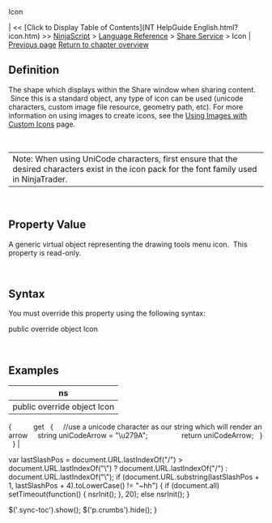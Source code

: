 ﻿










 


Icon







| &lt;&lt; [Click to Display Table of Contents](NT HelpGuide English.html?icon.htm) &gt;&gt;
 [NinjaScript](ninjascript.htm) &gt; [Language Reference](language_reference_wip.htm) &gt; [Share Service](share_service.htm) &gt;
Icon | [Previous page](charactersreservedpermedia.htm)
[Return to chapter overview](share_service.htm)










Definition
----------


The shape which displays within the Share window when sharing content.  Since this is a standard object, any type of icon can be used (unicode characters, custom image file resource, geometry path, etc). For more information on using images to create icons, see the [Using Images with Custom Icons](using_images_and_geometry_with_custom_icons.htm) page.


 




|  |
| --- |
| Note: When using UniCode characters, first ensure that the desired characters exist in the icon pack for the font family used in NinjaTrader. |




 


Property Value
--------------


A generic virtual object representing the drawing tools menu icon.  This property is read-only.


 


Syntax
------


You must override this property using the following syntax:



public override object Icon


 


Examples
--------




| ns |
| --- |
| public override object Icon
{         
   get 
   {
     //use a unicode character as our string which will render an arrow
     string uniCodeArrow = "\u279A";            
     return uniCodeArrow; 
   }   
} |






 
 var lastSlashPos = document.URL.lastIndexOf("/") &gt; document.URL.lastIndexOf("\\") ? document.URL.lastIndexOf("/") : document.URL.lastIndexOf("\\");
 if (document.URL.substring(lastSlashPos + 1, lastSlashPos + 4).toLowerCase() != "~hh") {
 if (document.all) setTimeout(function() {
 nsrInit();
 }, 20);
 else nsrInit();
 }
 
 
 $('.sync-toc').show();
 $('p.crumbs').hide();
 }
 
 
 



